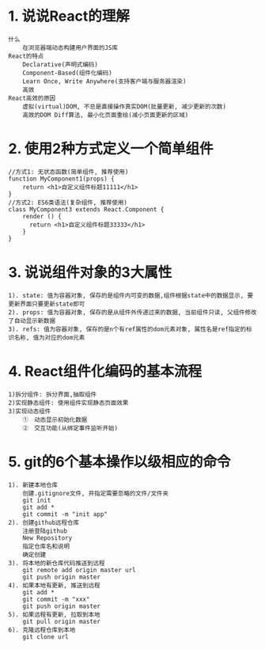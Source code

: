 # 1. 说说React的理解
	什么
		在浏览器端动态构建用户界面的JS库
	React的特点
		Declarative(声明式编码)
		Component-Based(组件化编码)
		Learn Once, Write Anywhere(支持客户端与服务器渲染)
		高效
	React高效的原因
    	虚拟(virtual)DOM, 不总是直接操作真实DOM(批量更新, 减少更新的次数) 
    	高效的DOM Diff算法, 最小化页面重绘(减小页面更新的区域)

# 2. 使用2种方式定义一个简单组件
	//方式1: 无状态函数(简单组件, 推荐使用)
	function MyComponent1(props) {
		return <h1>自定义组件标题11111</h1>
	}
	//方式2: ES6类语法(复杂组件, 推荐使用)
	class MyComponent3 extends React.Component {
		render () {
		  return <h1>自定义组件标题33333</h1>
		}
	}

# 3. 说说组件对象的3大属性
	1). state: 值为容器对象, 保存的是组件内可变的数据,组件根据state中的数据显示, 要更新界面只要更新state即可 
	2). props: 值为容器对象, 保存的是从组件外传递过来的数据, 当前组件只读, 父组件修改了自动显示新数据
	3). refs: 值为容器对象, 保存的是n个有ref属性的dom元素对象, 属性名是ref指定的标识名称, 值为对应的dom元素

# 4. React组件化编码的基本流程
	1)拆分组件: 拆分界面,抽取组件
	2)实现静态组件: 使用组件实现静态页面效果
	3)实现动态组件
		①　动态显示初始化数据
		②　交互功能(从绑定事件监听开始)

# 5. git的6个基本操作以级相应的命令
	1). 新建本地仓库
		创建.gitignore文件, 并指定需要忽略的文件/文件夹
		git init
		git add *
		git commit -m "init app"
	2). 创建github远程仓库
		注册登陆github
		New Repository
		指定仓库名和说明
		确定创建
	3). 将本地的新仓库代码推送到远程
		git remote add origin master url
		git push origin master
	4). 如果本地有更新, 推送到远程
		git add *
		git commit -m "xxx"
		git push origin master
	5). 如果远程有更新, 拉取到本地
		git pull origin master
	6). 克隆远程仓库到本地
		git clone url
